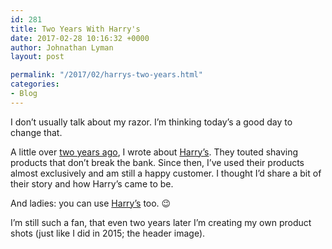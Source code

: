 ```yaml
---
id: 281
title: Two Years With Harry's
date: 2017-02-28 10:16:32 +0000
author: Johnathan Lyman
layout: post

permalink: "/2017/02/harrys-two-years.html"
categories:
- Blog
---
```

I don’t usually talk about my razor. I’m thinking today’s a good day to change that.

A little over [two years ago][1], I wrote about [Harry’s][2]. They touted shaving products that don’t break the bank. Since then, I’ve used their products almost exclusively and am still a happy customer. I thought I’d share a bit of their story and how Harry’s came to be.

And ladies: you can use [Harry’s][3] too. 😉

I’m still such a fan, that even two years later I’m creating my own product shots (just like I did in 2015; the header image).

[1]: https://johnathan.org/2015/02/harrys.html
[2]: https://harrys.com
[3]: https://harrys.com